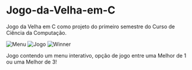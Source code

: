 # Jogo-da-Velha-em-C
Jogo da Velha em C como projeto do primeiro semestre do Curso de Ciência da Computação.


![Menu](https://github.com/LucasM-coding/Jogo-da-Velha-em-C/assets/131298511/25877f4c-929b-41dd-aca6-d08e7086f04e)
![Jogo](https://github.com/LucasM-coding/Jogo-da-Velha-em-C/assets/131298511/696f1d90-6a94-4eae-bb3c-4f685de44faa)
![Winner](https://github.com/LucasM-coding/Jogo-da-Velha-em-C/assets/131298511/67d9efda-2f9a-4306-944a-5ba229722434)


Jogo contendo um menu interativo, opção de jogo entre uma Melhor de 1 ou uma Melhor de 3!
